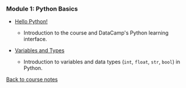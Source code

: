 ### Module 1: Python Basics

* [Hello Python!](https://www.youtube.com/watch?v=BuFz7G0tdus)
  * Introduction to the course and DataCamp's Python learning interface.

* [Variables and Types](https://www.youtube.com/watch?v=TmffoFsA0HU)
  * Introduction to variables and data types (`int`, `float`, `str`, `bool`) in Python.
  
[Back to course notes](../Course_Notes.md)
